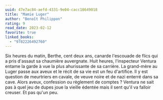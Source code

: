 ```yaml
---
uuid: 47e7ac84-aefd-4331-9e04-cacc18649018
title: "Mamie Luger"
author: "Benoît Philippon"
rating: 9
read_date: 2023-02-12
favorite: true
linked_books:
  - "9782226492760"
---
```


Six heures du matin, Berthe, cent deux ans, canarde l'escouade de flics qui a pris d'assaut sa chaumière auvergnate. Huit heures, l'inspecteur Ventura entame la garde à vue la plus ahurissante de sa carrière. La grand-mère au Luger passe aux aveux et le récit de sa vie est un feu d'artifice. Il y est question de meurtriers en cavale, de veuve noire et de nazi enterré dans sa cave. Alors aveux, confession ou règlement de comptes ? Ventura ne sait pas à quel jeu de dupes joue la vieille édentée mais il sent qu'il va falloir creuser. Et pas qu'un peu.
